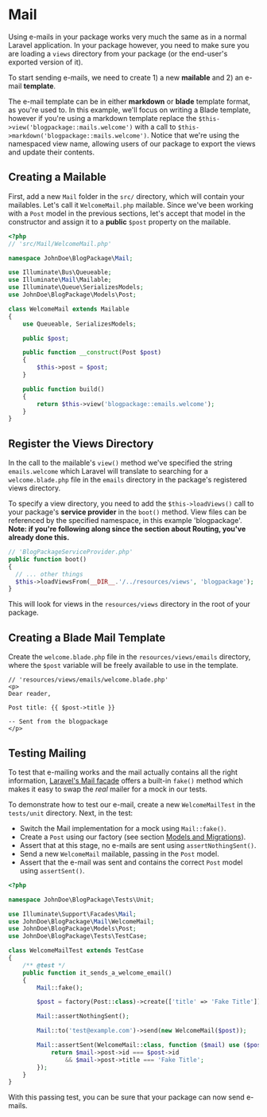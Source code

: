 # Mail

Using e-mails in your package works very much the same as in a normal Laravel application. In your package however, you need to make sure you are loading a `views` directory from your package (or the end-user's exported version of it).

To start sending e-mails, we need to create 1) a new **mailable** and 2) an e-mail **template**.

The e-mail template can be in either **markdown** or **blade** template format, as you're used to. In this example, we'll focus on writing a Blade template, however if you're using a markdown template replace the `$this->view('blogpackage::mails.welcome')` with a call to `$this->markdown('blogpackage::mails.welcome')`. Notice that we're using the namespaced view name, allowing users of our package to export the views and update their contents.

## Creating a Mailable

First, add a new `Mail` folder in the `src/` directory, which will contain your mailables. Let's call it `WelcomeMail.php` mailable. Since we've been working with a `Post` model in the previous sections, let's accept that model in the constructor and assign it to a **public** `$post` property on the mailable.

```php
<?php
// 'src/Mail/WelcomeMail.php'

namespace JohnDoe\BlogPackage\Mail;

use Illuminate\Bus\Queueable;
use Illuminate\Mail\Mailable;
use Illuminate\Queue\SerializesModels;
use JohnDoe\BlogPackage\Models\Post;

class WelcomeMail extends Mailable
{
    use Queueable, SerializesModels;

    public $post;

    public function __construct(Post $post)
    {
        $this->post = $post;
    }

    public function build()
    {
        return $this->view('blogpackage::emails.welcome');
    }
}
```

## Register the Views Directory

In the call to the mailable's `view()` method we've specified the string `emails.welcome` which Laravel will translate to searching for a `welcome.blade.php` file in the `emails` directory in the package's registered views directory.

To specify a view directory, you need to add the `$this->loadViews()` call to your package's **service provider** in the `boot()` method. View files can be referenced by the specified namespace, in this example 'blogpackage'. **Note: if you're following along since the section about **Routing**, you've already done this.**

```php
// 'BlogPackageServiceProvider.php'
public function boot()
{﻿
  // ... other things
  ﻿$this->loadViewsFrom(__DIR__.'/../resources/views', 'blogpackage');
}
```

This will look for views in the `resources/views` directory in the root of your package.

## Creating a Blade Mail Template

Create the `welcome.blade.php` file in the `resources/views/emails` directory, where the `$post` variable will be freely available to use in the template.

```
// 'resources/views/emails/welcome.blade.php'
<p>
Dear reader,

Post title: {{ $post->title }}

-- Sent from the blogpackage
</p>
```

## Testing Mailing

To test that e-mailing works and the mail actually contains all the right information, [Laravel's Mail facade](https://laravel.com/docs/mocking#mail-fake) offers a built-in `fake()` method which makes it easy to swap the _real_ mailer for a mock in our tests.

To demonstrate how to test our e-mail, create a new `WelcomeMailTest` in the `tests/unit` directory. Next, in the test:

- Switch the Mail implementation for a mock using `Mail::fake()`.
- Create a `Post` using our factory (see section [Models and Migrations](#08-models-and-migrations)).
- Assert that at this stage, no e-mails are sent using `assertNothingSent()`.
- Send a new `WelcomeMail` mailable, passing in the `Post` model.
- Assert that the e-mail was sent and contains the correct `Post` model using `assertSent()`.

```php
<?php

namespace JohnDoe\BlogPackage\Tests\Unit;

use Illuminate\Support\Facades\Mail;
use JohnDoe\BlogPackage\Mail\WelcomeMail;
use JohnDoe\BlogPackage\Models\Post;
use JohnDoe\BlogPackage\Tests\TestCase;

class WelcomeMailTest extends TestCase
{
    /** @test */
    public function it_sends_a_welcome_email()
    {
        Mail::fake();

        $post = factory(Post::class)->create(['title' => 'Fake Title']);

        Mail::assertNothingSent();

        Mail::to('test@example.com')->send(new WelcomeMail($post));

        Mail::assertSent(WelcomeMail::class, function ($mail) use ($post) {
            return $mail->post->id === $post->id
                && $mail->post->title === 'Fake Title';
        });
    }
}
```

With this passing test, you can be sure that your package can now send e-mails.
